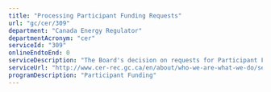 ```yaml
---
title: "Processing Participant Funding Requests"
url: "gc/cer/309"
department: "Canada Energy Regulator"
departmentAcronym: "cer"
serviceId: "309"
onlineEndtoEnd: 0
serviceDescription: "The Board's decision on requests for Participant Funding to facilitate the participation of the public, the Indigenous Peoples of Canada and Indigenous organizations in public hearings under section 52 of the National Energy Board Act. The Commission’s decision on requests for Participant Funding to facilitate the participation of the public, the Indigenous Peoples of Canada and Indigenous organizations in public hearings under section 183 of the Canadian Energy Regulator Act."
serviceUrl: "http://www.cer-rec.gc.ca/en/about/who-we-are-what-we-do/service-standards/"
programDescription: "Participant Funding"
---
```

